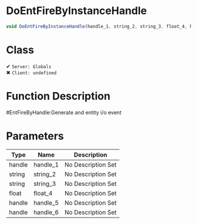 # DoEntFireByInstanceHandle
```js
void DoEntFireByInstanceHandle(handle_1, string_2, string_3, float_4, handle_5, handle_6)
```
# Class
✔ `Server: Globals`  
✖ `Client: undefined`  

# Function Description
#EntFireByHandle:Generate and entity i/o event
# Parameters
Type|Name|Description
--|--|--
handle|handle_1|No Description Set
string|string_2|No Description Set
string|string_3|No Description Set
float|float_4|No Description Set
handle|handle_5|No Description Set
handle|handle_6|No Description Set
